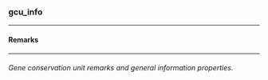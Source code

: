 ### gcu_info



------
#### Remarks



------
###### Gene conservation unit remarks and general information properties.
